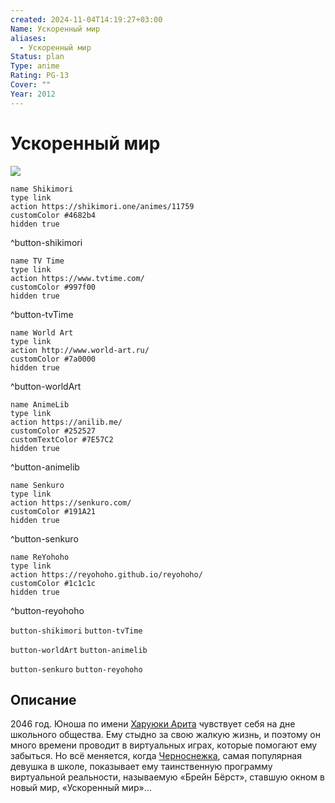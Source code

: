 ```yaml
---
created: 2024-11-04T14:19:27+03:00
Name: Ускоренный мир
aliases:
  - Ускоренный мир
Status: plan
Type: anime
Rating: PG-13
Cover: ""
Year: 2012
---
```


# Ускоренный мир

![](https://nyaa.shikimori.one/uploads/poster/animes/11759/1f36a9f0906531d5f622c26a8f3c79ee.jpeg)

```button
name Shikimori
type link
action https://shikimori.one/animes/11759
customColor #4682b4
hidden true
```
^button-shikimori

```button
name TV Time
type link
action https://www.tvtime.com/
customColor #997f00
hidden true
```
^button-tvTime

```button
name World Art
type link
action http://www.world-art.ru/
customColor #7a0000
hidden true
```
^button-worldArt

```button
name AnimeLib
type link
action https://anilib.me/
customColor #252527
customTextColor #7E57C2
hidden true
```
^button-animelib

```button
name Senkuro
type link
action https://senkuro.com/
customColor #191A21
hidden true
```
^button-senkuro

```button
name ReYohoho
type link
action https://reyohoho.github.io/reyohoho/
customColor #1c1c1c
hidden true
```
^button-reyohoho

`button-shikimori` `button-tvTime`

`button-worldArt` `button-animelib`

`button-senkuro` `button-reyohoho`

## Описание

2046 год. Юноша по имени [Харуюки Арита](https://shikimori.one/characters/49637-haruyuki-arita) чувствует себя на дне школьного общества. Ему стыдно за свою жалкую жизнь, и поэтому он много времени проводит в виртуальных играх, которые помогают ему забыться. Но всё меняется, когда [Черноснежка](https://shikimori.one/characters/46305-kuroyukihime), самая популярная девушка в школе, показывает ему таинственную программу виртуальной реальности, называемую «Брейн Бёрст», ставшую окном в новый мир, «Ускоренный мир»...
